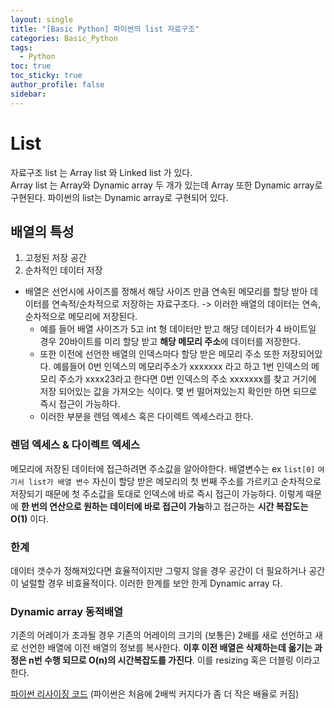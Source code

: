 ```yaml
---
layout: single
title: "[Basic Python] 파이썬의 list 자료구조"
categories: Basic_Python
tags:
  - Python
toc: true
toc_sticky: true
author_profile: false
sidebar:
---
```

# List

자료구조 list 는 Array list 와 Linked list 가 있다.     
Array list 는 Array와 Dynamic array 두 개가 있는데 Array 또한 Dynamic array로 구현된다. 파이썬의 list는 Dynamic array로 구현되어 있다.    

## 배열의 특성
1. 고정된 저장 공간
2. 순차적인 데이터 저장

- 배열은 선언시에 사이즈를 정해서 해당 사이즈 만큼 연속된 메모리를 할당 받아 데이터를 연속적/순차적으로 저장하는 자료구조다. -> 이러한 배열의 데이터는 연속,순차적으로 메모리에 저장된다.
	- 예를 들어 배열 사이즈가 5고 int 형 데이터만 받고 해당 데이터가 4 바이트일 경우 20바이트를 미리 할당 받고 **해당 메모리 주소**에 데이터를 저장한다.
	- 또한 이전에 선언한 배열의 인덱스마다 할당 받은 메모리 주소 또한 저장되어있다. 예를들어 0번 인덱스의 메모리주소가 xxxxxxx 라고 하고 1번 인덱스의 메모리 주소가 xxxx23라고 한다면 0번 인덱스의 주소 xxxxxxx를 찾고 거기에 저장 되어있는 값을 가져오는 식이다. 몇 번 떨어져있는지 확인만 하면 되므로 즉시 접근이 가능하다.
	- 이러한 부분을 렌덤 엑세스 혹은 다이렉트 엑세스라고 한다.


### 렌덤 엑세스 & 다이렉트 엑세스

메모리에 저장된 데이터에 접근하려면 주소값을 알아야한다. 배열변수는 ex `list[0]` `여기서 list가 배열 변수` 자신이 할당 받은 메모리의 첫 번째 주소를 가르키고 순차적으로 저장되기 때문에 첫 주소값을 토대로 인덱스에 바로 즉시 접근이 가능하다. 이렇게 때문에 **한 번의 연산으로 원하는 데이터에 바로 접근이 가능**하고 접근하는 **시간 복잡도는 O(1)** 이다.

### 한계

데이터 갯수가 정해져있다면 효율적이지만 그렇지 않을 경우 공간이 더 필요하거나 공간이 널럴할 경우 비효율적이다. 이러한 한계를 보안 한게 Dynamic array 다.


### Dynamic array 동적배열

기존의 어레이가 초과될 경우 기존의 어레이의 크기의 (보통은) 2배를 새로 선언하고 새로 선언한 배열에 이전 배열의 정보를 복사한다. **이후 이전 배열은 삭제하는데 옮기는 과정은 n번 수행 되므로 O(n)의 시간복잡도를 가진다**. 이를 resizing 혹은 더블링 이라고 한다.

[파이썬 리사이징 코드](https://github.com/python/cpython/blob/main/Objects/listobject.c)
(파이썬은 처음에 2배씩 커지다가 좀 더 작은 배율로 커짐)


